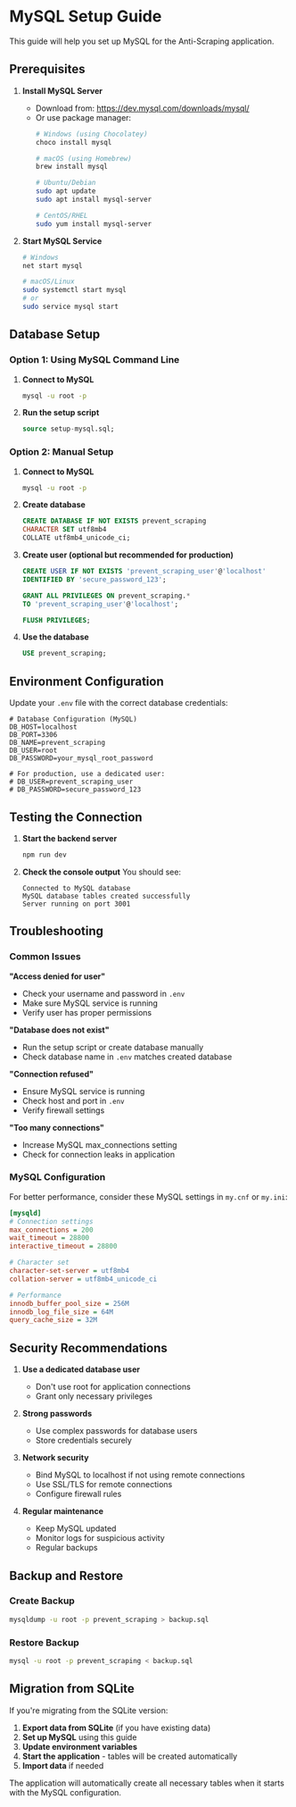 # MySQL Setup Guide

This guide will help you set up MySQL for the Anti-Scraping application.

## Prerequisites

1. **Install MySQL Server**
   - Download from: https://dev.mysql.com/downloads/mysql/
   - Or use package manager:
     ```bash
     # Windows (using Chocolatey)
     choco install mysql
     
     # macOS (using Homebrew)
     brew install mysql
     
     # Ubuntu/Debian
     sudo apt update
     sudo apt install mysql-server
     
     # CentOS/RHEL
     sudo yum install mysql-server
     ```

2. **Start MySQL Service**
   ```bash
   # Windows
   net start mysql
   
   # macOS/Linux
   sudo systemctl start mysql
   # or
   sudo service mysql start
   ```

## Database Setup

### Option 1: Using MySQL Command Line

1. **Connect to MySQL**
   ```bash
   mysql -u root -p
   ```

2. **Run the setup script**
   ```sql
   source setup-mysql.sql;
   ```

### Option 2: Manual Setup

1. **Connect to MySQL**
   ```bash
   mysql -u root -p
   ```

2. **Create database**
   ```sql
   CREATE DATABASE IF NOT EXISTS prevent_scraping 
   CHARACTER SET utf8mb4 
   COLLATE utf8mb4_unicode_ci;
   ```

3. **Create user (optional but recommended for production)**
   ```sql
   CREATE USER IF NOT EXISTS 'prevent_scraping_user'@'localhost' 
   IDENTIFIED BY 'secure_password_123';
   
   GRANT ALL PRIVILEGES ON prevent_scraping.* 
   TO 'prevent_scraping_user'@'localhost';
   
   FLUSH PRIVILEGES;
   ```

4. **Use the database**
   ```sql
   USE prevent_scraping;
   ```

## Environment Configuration

Update your `.env` file with the correct database credentials:

```env
# Database Configuration (MySQL)
DB_HOST=localhost
DB_PORT=3306
DB_NAME=prevent_scraping
DB_USER=root
DB_PASSWORD=your_mysql_root_password

# For production, use a dedicated user:
# DB_USER=prevent_scraping_user
# DB_PASSWORD=secure_password_123
```

## Testing the Connection

1. **Start the backend server**
   ```bash
   npm run dev
   ```

2. **Check the console output**
   You should see:
   ```
   Connected to MySQL database
   MySQL database tables created successfully
   Server running on port 3001
   ```

## Troubleshooting

### Common Issues

**"Access denied for user"**
- Check your username and password in `.env`
- Make sure MySQL service is running
- Verify user has proper permissions

**"Database does not exist"**
- Run the setup script or create database manually
- Check database name in `.env` matches created database

**"Connection refused"**
- Ensure MySQL service is running
- Check host and port in `.env`
- Verify firewall settings

**"Too many connections"**
- Increase MySQL max_connections setting
- Check for connection leaks in application

### MySQL Configuration

For better performance, consider these MySQL settings in `my.cnf` or `my.ini`:

```ini
[mysqld]
# Connection settings
max_connections = 200
wait_timeout = 28800
interactive_timeout = 28800

# Character set
character-set-server = utf8mb4
collation-server = utf8mb4_unicode_ci

# Performance
innodb_buffer_pool_size = 256M
innodb_log_file_size = 64M
query_cache_size = 32M
```

## Security Recommendations

1. **Use a dedicated database user**
   - Don't use root for application connections
   - Grant only necessary privileges

2. **Strong passwords**
   - Use complex passwords for database users
   - Store credentials securely

3. **Network security**
   - Bind MySQL to localhost if not using remote connections
   - Use SSL/TLS for remote connections
   - Configure firewall rules

4. **Regular maintenance**
   - Keep MySQL updated
   - Monitor logs for suspicious activity
   - Regular backups

## Backup and Restore

### Create Backup
```bash
mysqldump -u root -p prevent_scraping > backup.sql
```

### Restore Backup
```bash
mysql -u root -p prevent_scraping < backup.sql
```

## Migration from SQLite

If you're migrating from the SQLite version:

1. **Export data from SQLite** (if you have existing data)
2. **Set up MySQL** using this guide
3. **Update environment variables**
4. **Start the application** - tables will be created automatically
5. **Import data** if needed

The application will automatically create all necessary tables when it starts with the MySQL configuration.
